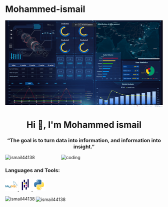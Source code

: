 # Mohammed-ismail
![MasterHead](https://github.com/ismail44138/Mohammed-ismail/blob/main/0_cPrF_XMe7U6atYgM.gif)
<h1 align="center">Hi 👋, I'm Mohammed ismail</h1>
<h3 align="center">“The goal is to turn data into information, and information into insight.”</h3>

<img align="right" alt="coding" width="325" src="https://indoanalytica.com/static/images/data-science-2.gif">

<p align="left"> <img src="https://komarev.com/ghpvc/?username=ismail44138&label=Profile%20views&color=0e75b6&style=flat" alt="ismail44138" /> </p>




<h3 align="left">Languages and Tools:</h3>
<p align="left"> <a href="https://www.mysql.com/" target="_blank" rel="noreferrer"> <img src="https://raw.githubusercontent.com/devicons/devicon/master/icons/mysql/mysql-original-wordmark.svg" alt="mysql" width="40" height="40"/> </a> <a href="https://pandas.pydata.org/" target="_blank" rel="noreferrer"> <img src="https://raw.githubusercontent.com/devicons/devicon/2ae2a900d2f041da66e950e4d48052658d850630/icons/pandas/pandas-original.svg" alt="pandas" width="40" height="40"/> </a> <a href="https://www.python.org" target="_blank" rel="noreferrer"> <img src="https://raw.githubusercontent.com/devicons/devicon/master/icons/python/python-original.svg" alt="python" width="40" height="40"/> </a> </p>

<p><img align="left" src="https://github-readme-stats.vercel.app/api/top-langs?username=ismail44138&show_icons=true&locale=en&layout=compact" alt="ismail44138" /></p>

<p>&nbsp;<img align="center" src="https://github-readme-stats.vercel.app/api?username=ismail44138&show_icons=true&locale=en" alt="ismail44138" /></p>
